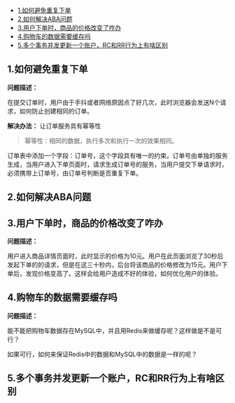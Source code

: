 <!-- TOC -->
- [1.如何避免重复下单](#1.如何避免重复下单)
- [2.如何解决ABA问题](#2.如何解决ABA问题)
- [3.用户下单时，商品的价格改变了咋办](#3.用户下单时，商品的价格改变了咋办)
- [4.购物车的数据需要缓存吗](#4.购物车的数据需要缓存吗)
- [5.多个事务并发更新一个账户，RC和RR行为上有啥区别](#5.多个事务并发更新一个账户，RC和RR行为上有啥区别)
<!-- /TOC -->

## 1.如何避免重复下单
**问题描述：**

在提交订单时，用户由于手抖或者网络原因点了好几次，此时浏览器会发送N个请求，如何防止创建相同的订单。

**解决办法：** 让订单服务具有幂等性

> 幂等性：相同的数据，执行多次和执行一次的效果相同。

订单表中添加一个字段：订单号，这个字段具有唯一的约束。订单号由单独的服务生成，当用户进入下单页面时，请求生成订单号的服务，当用户提交下单请求时，必须携带上订单号，由订单号判断是否重复下单。

## 2.如何解决ABA问题


## 3.用户下单时，商品的价格改变了咋办
**问题描述：**

用户进入商品详情页面时，此时显示的价格为10元。用户在此页面浏览了30秒后发起下单的的请求，但是在这三十秒内，后台将该商品的价格修改为15元。用户下单后，发现价格变高了。这样会给用户造成不好的体验，如何优化用户的体验。

## 4.购物车的数据需要缓存吗
**问题描述：**

能不能把购物车数据存在MySQL中，并且用Redis来做缓存呢？这样做是不是可行？

如果可行，如何来保证Redis中的数据和MySQL中的数据是一样的呢？

## 5.多个事务并发更新一个账户，RC和RR行为上有啥区别

